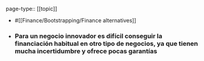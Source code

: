 page-type:: [[topic]]

- #[[Finance/Bootstrapping/Finance alternatives]]

- ### Para un negocio innovador es difícil conseguir la financiación habitual en otro tipo de negocios, ya que tienen mucha incertidumbre y ofrece pocas garantías




